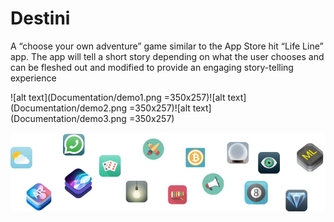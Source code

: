 #  Destini


A “choose your own adventure” game similar to the App Store hit “Life Line” app. The app will tell a short story depending on what the user chooses and can be fleshed out and modified to provide an engaging story-telling experience

![alt text](Documentation/demo1.png =350x257)![alt text](Documentation/demo2.png =350x257)![alt text](Documentation/demo3.png =350x257)

![End Banner](Documentation/readme-end-banner.png)
